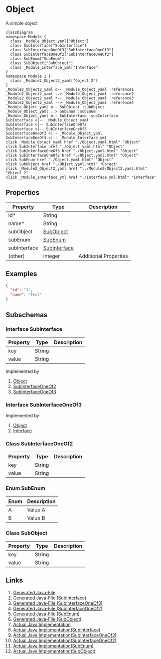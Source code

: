 # Object


A simple object
```mermaid
classDiagram
namespace Module {
  class _Module_Object_yaml["Object"]
  class SubInterface["SubInterface"]
  class SubInterfaceOneOf3["SubInterfaceOneOf3"]
  class SubInterfaceOneOf2["SubInterfaceOneOf2"]
  class SubEnum["SubEnum"]
  class SubObject["SubObject"]
  class _Module_Interface_yml["Interface"]
}
namespace Module 2 {
  class _Module2_Object2_yaml["Object 2"]
}
_Module2_Object2_yaml o-- _Module_Object_yaml :reference1
_Module2_Object2_yaml ..> _Module_Object_yaml :reference2
_Module2_Object2_yaml *-- _Module_Object_yaml :reference3
_Module2_Object2_yaml --> _Module_Object_yaml :reference4
_Module_Object_yaml o-- SubObject :subObject
_Module_Object_yaml ..> SubEnum :subEnum
_Module_Object_yaml o-- SubInterface :subInterface
SubInterface <|-- _Module_Object_yaml 
SubInterface <|-- SubInterfaceOneOf2 
SubInterface <|-- SubInterfaceOneOf3 
SubInterfaceOneOf3 <|-- _Module_Object_yaml 
SubInterfaceOneOf3 <|-- _Module_Interface_yml 
click _Module_Object_yaml href "./Object.yaml.html" "Object"
click SubInterface href "./Object.yaml.html" "Object"
click SubInterfaceOneOf3 href "./Object.yaml.html" "Object"
click SubInterfaceOneOf2 href "./Object.yaml.html" "Object"
click SubEnum href "./Object.yaml.html" "Object"
click SubObject href "./Object.yaml.html" "Object"
click _Module2_Object2_yaml href "../Module2/Object2.yaml.html" "Object 2"
click _Module_Interface_yml href "./Interface.yml.html" "Interface"
```



## Properties
| Property | Type | Description |
|------|------|-------------|
| id* | String |  |
| name* | String |  |
| subObject | [SubObject](#SubObject) |  |
| subEnum | [SubEnum](#SubEnum) |  |
| subInterface | [SubInterface](#SubInterface) |  |
| (other) | Integer | Additional Properties |

## Examples
```json
{
  "id": "1",
  "name": "Test"
}
```


## Subschemas
### Interface SubInterface


| Property | Type | Description |
|------|------|-------------|
| key | String |  |
| value | String |  |

Implemented by
1. [Object](./)
1. [SubInterfaceOneOf2](#SubInterfaceOneOf2)
1. [SubInterfaceOneOf3](#SubInterfaceOneOf3)
### Interface SubInterfaceOneOf3



Implemented by
1. [Object](./)
1. [Interface](./Interface.yml.md)
### Class SubInterfaceOneOf2


| Property | Type | Description |
|------|------|-------------|
| key | String |  |
| value | String |  |

### Enum SubEnum

| Enum | Description |
|------|-------------|
| A | Value A |
| B | Value B |


### Class SubObject


| Property | Type | Description |
|------|------|-------------|
| key | String |  |
| value | String |  |



## Links
1. [Generated Java-File](./java/Object.java)
1. [Generated Java-File (SubInterface)](./java/ObjectSubInterface.java)
1. [Generated Java-File (SubInterfaceOneOf3)](./java/ObjectSubInterfaceOneOf3.java)
1. [Generated Java-File (SubInterfaceOneOf2)](./java/ObjectSubInterfaceOneOf2.java)
1. [Generated Java-File (SubEnum)](./java/ObjectSubEnum.java)
1. [Generated Java-File (SubObject)](./java/ObjectSubObject.java)
1. [Actual Java Implementation](../../src/com/example/module/model/Object.java)
1. [Actual Java Implementation(SubInterface)](../../src/com/example/module/model/ObjectSubInterface.java)
1. [Actual Java Implementation(SubInterfaceOneOf3)](../../src/com/example/module/model/ObjectSubInterfaceOneOf3.java)
1. [Actual Java Implementation(SubInterfaceOneOf2)](../../src/com/example/module/model/ObjectSubInterfaceOneOf2.java)
1. [Actual Java Implementation(SubEnum)](../../src/com/example/module/model/ObjectSubEnum.java)
1. [Actual Java Implementation(SubObject)](../../src/com/example/module/model/ObjectSubObject.java)
